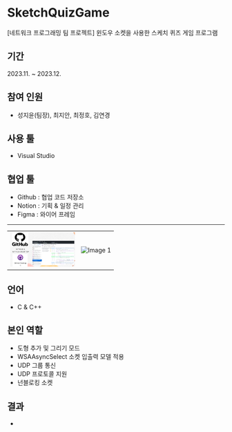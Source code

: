 # SketchQuizGame
[네트워크 프로그래밍 팀 프로젝트] 윈도우 소켓을 사용한 스케치 퀴즈 게임 프로그램


## 기간
2023.11. ~ 2023.12.


## 참여 인원
- 성지윤(팀장), 최지안, 최정호, 김연경


## 사용 툴
- Visual Studio


## 협업 툴
- Github : 협업 코드 저장소
- Notion : 기획 & 일정 관리
- Figma  : 와이어 프레임

---
<table>
  <tr>
    <td><img src = "https://github.com/Freode/SketchQuizGame/blob/main/ReadMeImage/ReadMe_Image_1.png?raw=true
" alt="Image 1" width="150"></td>
    <td><img src = "" alt="Image 1" width="150"></td>
  </tr>
</table>


## 언어
- C & C++


## 본인 역할
- 도형 추가 및 그리기 모드
- WSAAsyncSelect 소켓 입출력 모델 적용
- UDP 그룹 통신
- UDP 프로토콜 지원
- 넌블로킹 소켓


## 

## 결과
- 

